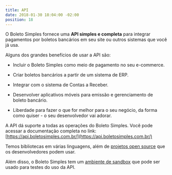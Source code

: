 ```yaml
---
title: API
date: 2018-01-30 18:04:00 -02:00
position: 18
---
```


O Boleto Simples fornece uma **API simples e completa** para integrar pagamentos por boletos bancários em seu site ou outros sistemas que você já usa.

Alguns dos grandes benefícios de usar a API são:

* Incluir o Boleto Simples como meio de pagamento no seu e-commerce.

* Criar boletos bancários a partir de um sistema de ERP.

* Integrar com o sistema de Contas a Receber.

* Desenvolver aplicativos móveis para emissão e gerenciamento de boleto bancário.

* Liberdade para fazer o que for melhor para o seu negócio, da forma como quiser - o seu desenvolvedor vai adorar.

A API dá suporte a todas as operações do Boleto Simples. Você pode acessar a documentação completa no link: [https://api.boletosimples.com.br/](https://api.boletosimples.com.br/)

Temos bibliotecas em várias linguagens, além de [projetos open source](https://github.com/BoletoSimples) que os desenvolvedores podem usar.

Além disso, o Boleto Simples tem um [ambiente de sandbox](https://api.boletosimples.com.br/sandbox/) que pode ser usado para testes do uso da API.